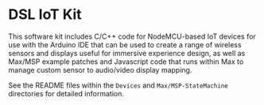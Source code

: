 # DSL IoT Kit

This software kit includes C/C++ code for NodeMCU-based IoT devices for use with the Arduino IDE that can be used to create a range of wireless sensors and displays useful for immersive experience design, as well as Max/MSP example patches and Javascript code that runs within Max to manage custom sensor to audio/video display mapping.

See the README files within the `Devices` and `Max/MSP-StateMachine` directories for detailed information. 